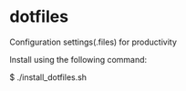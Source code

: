 # dotfiles
Configuration settings(.files) for productivity

Install using the following command:

$ ./install_dotfiles.sh
